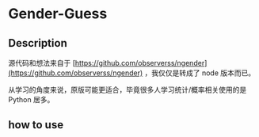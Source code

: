 # Gender-Guess

## Description

源代码和想法来自于 [https://github.com/observerss/ngender](https://github.com/observerss/ngender) ，我仅仅是转成了 node 版本而已。

从学习的角度来说，原版可能更适合，毕竟很多人学习统计/概率相关使用的是 Python 居多。

## how to use


